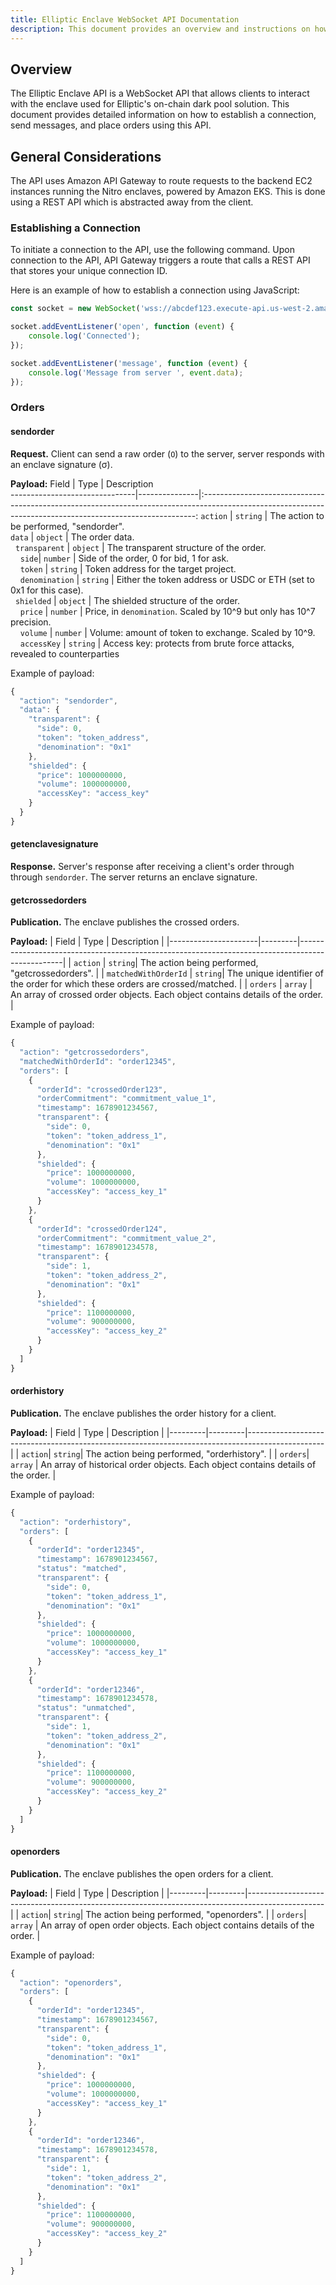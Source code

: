 ```yaml
---
title: Elliptic Enclave WebSocket API Documentation
description: This document provides an overview and instructions on how to interact with the Elliptic Enclave WebSocket API.
---
```


## Overview

The Elliptic Enclave API is a WebSocket API that allows clients to interact with the enclave used for Elliptic's on-chain dark pool solution. This document provides detailed information on how to establish a connection, send messages, and place orders using this API.

## General Considerations

The API uses Amazon API Gateway to route requests to the backend EC2 instances running the Nitro enclaves, powered by Amazon EKS. This is done using a REST API which is abstracted away from the client.

### Establishing a Connection

To initiate a connection to the API, use the following command. Upon connection to the API, API Gateway triggers a route that calls a REST API that stores your unique connection ID.

Here is an example of how to establish a connection using JavaScript:

```javascript
const socket = new WebSocket('wss://abcdef123.execute-api.us-west-2.amazonaws.com/production');

socket.addEventListener('open', function (event) {
    console.log('Connected');
});

socket.addEventListener('message', function (event) {
    console.log('Message from server ', event.data);
});
```


### Orders

#### sendorder

**Request.** Client can send a raw order (```O```) to the server, server responds with an enclave signature (σ).

**Payload:**
 Field                         |  Type     | Description                                                                                     
-------------------------------|---------------|:----------------------------------------------------------------------------------------------------------------------------------------------------------:
 `action`                      | `string` | The action to be performed, "sendorder".                                                        
 `data`                        | `object` | The order data.                                                                                 
 &nbsp;&nbsp;`transparent`     | `object` | The transparent structure of the order.                                                         
 &nbsp;&nbsp;&nbsp;&nbsp;`side`| `number` | Side of the order, 0 for bid, 1 for ask.                                                        
 &nbsp;&nbsp;&nbsp;&nbsp;`token` | `string` | Token address for the target project.                                                           
 &nbsp;&nbsp;&nbsp;&nbsp;`denomination` | `string` | Either the token address or USDC or ETH (set to 0x1 for this case).              
 &nbsp;&nbsp;`shielded`         | `object` | The shielded structure of the order.                                                            
 &nbsp;&nbsp;&nbsp;&nbsp;`price` | `number` | Price, in `denomination`. Scaled by 10^9 but only has 10^7 precision.                           
 &nbsp;&nbsp;&nbsp;&nbsp;`volume` | `number` | Volume: amount of token to exchange. Scaled by 10^9.                                            
 &nbsp;&nbsp;&nbsp;&nbsp;`accessKey` | `string` | Access key: protects from brute force attacks, revealed to counterparties





Example of payload:

```javascript
{
  "action": "sendorder",
  "data": {
    "transparent": {
      "side": 0,
      "token": "token_address",
      "denomination": "0x1"
    },
    "shielded": {
      "price": 1000000000,
      "volume": 1000000000,
      "accessKey": "access_key"
    }
  }
}


```

#### getenclavesignature

**Response.** Server's response after receiving a client's order through through ```sendorder```. The server returns an enclave signature. 


#### getcrossedorders

**Publication.** The enclave publishes the crossed orders.

**Payload:**
| Field                | Type    | Description                                                                                     |
|----------------------|---------|-------------------------------------------------------------------------------------------------|
| `action`             | `string`| The action being performed, "getcrossedorders".                                                |
| `matchedWithOrderId` | `string`| The unique identifier of the order for which these orders are crossed/matched.                  |
| `orders`             | `array` | An array of crossed order objects. Each object contains details of the order.                   |

Example of payload:

```javascript
{
  "action": "getcrossedorders",
  "matchedWithOrderId": "order12345",
  "orders": [
    {
      "orderId": "crossedOrder123",
      "orderCommitment": "commitment_value_1",
      "timestamp": 1678901234567,
      "transparent": {
        "side": 0,
        "token": "token_address_1",
        "denomination": "0x1"
      },
      "shielded": {
        "price": 1000000000,
        "volume": 1000000000,
        "accessKey": "access_key_1"
      }
    },
    {
      "orderId": "crossedOrder124",
      "orderCommitment": "commitment_value_2",
      "timestamp": 1678901234578,
      "transparent": {
        "side": 1,
        "token": "token_address_2",
        "denomination": "0x1"
      },
      "shielded": {
        "price": 1100000000,
        "volume": 900000000,
        "accessKey": "access_key_2"
      }
    }
  ]
}

```
#### orderhistory

**Publication.** The enclave publishes the order history for a client.

**Payload:**
| Field   | Type    | Description                                                                                     |
|---------|---------|-------------------------------------------------------------------------------------------------|
| `action`| `string`| The action being performed, "orderhistory".                                                     |
| `orders`| `array` | An array of historical order objects. Each object contains details of the order.                |

Example of payload:
```javascript
{
  "action": "orderhistory",
  "orders": [
    {
      "orderId": "order12345",
      "timestamp": 1678901234567,
      "status": "matched",
      "transparent": {
        "side": 0,
        "token": "token_address_1",
        "denomination": "0x1"
      },
      "shielded": {
        "price": 1000000000,
        "volume": 1000000000,
        "accessKey": "access_key_1"
      }
    },
    {
      "orderId": "order12346",
      "timestamp": 1678901234578,
      "status": "unmatched",
      "transparent": {
        "side": 1,
        "token": "token_address_2",
        "denomination": "0x1"
      },
      "shielded": {
        "price": 1100000000,
        "volume": 900000000,
        "accessKey": "access_key_2"
      }
    }
  ]
}
```
#### openorders

**Publication.** The enclave publishes the open orders for a client.

**Payload:**
| Field   | Type    | Description                                                                                     |
|---------|---------|-------------------------------------------------------------------------------------------------|
| `action`| `string`| The action being performed, "openorders".                                                       |
| `orders`| `array` | An array of open order objects. Each object contains details of the order.                      |

Example of payload:
```javascript
{
  "action": "openorders",
  "orders": [
    {
      "orderId": "order12345",
      "timestamp": 1678901234567,
      "transparent": {
        "side": 0,
        "token": "token_address_1",
        "denomination": "0x1"
      },
      "shielded": {
        "price": 1000000000,
        "volume": 1000000000,
        "accessKey": "access_key_1"
      }
    },
    {
      "orderId": "order12346",
      "timestamp": 1678901234578,
      "transparent": {
        "side": 1,
        "token": "token_address_2",
        "denomination": "0x1"
      },
      "shielded": {
        "price": 1100000000,
        "volume": 900000000,
        "accessKey": "access_key_2"
      }
    }
  ]
}
```